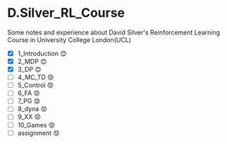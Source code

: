 # D.Silver_RL_Course
Some notes and experience about David Silver's Reinforcement Learning Course in University College London(UCL)



- [x] 1_Introduction :blush:
- [x] 2_MDP :blush:
- [x] 3_DP :blush:
- [ ] 4_MC_TD :worried:
- [ ] 5_Control :worried:
- [ ] 6_FA :worried:
- [ ] 7_PG :worried:
- [ ] 8_dyna :worried:
- [ ] 9_XX :worried:
- [ ] 10_Games :worried:
- [ ] assignment :worried:
